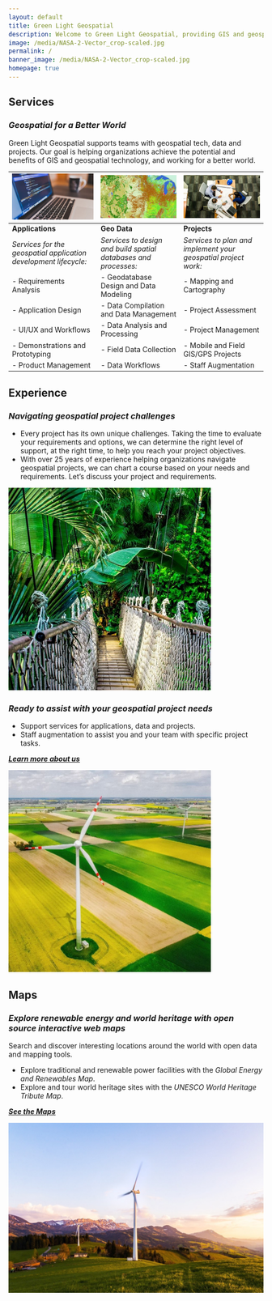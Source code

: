 ```yaml
---
layout: default
title: Green Light Geospatial
description: Welcome to Green Light Geospatial, providing GIS and geospatial services and support for your project.
image: /media/NASA-2-Vector_crop-scaled.jpg
permalink: /
banner_image: /media/NASA-2-Vector_crop-scaled.jpg
homepage: true
---
```

  
## Services
### *Geospatial for a Better World*

Green Light Geospatial supports teams with geospatial tech, data and projects. Our goal is helping organizations achieve the potential and benefits of GIS and geospatial technology, and working for a better world.

| <img src="media/Application-Design.jpg" alt="Application-Design" width="300">  | <img src="media/Landcover-600.jpg" alt="Geo Data" width="300"> | <img src="media/Project-Consulting.jpg" alt="Projects" width="400"> |
|----------|----------|----------|
| **Applications** | **Geo Data** | **Projects** |
|*Services for the geospatial application development lifecycle:*  |*Services to design and build spatial databases and processes:*  |*Services to plan and implement your geospatial project work:*  |
|- Requirements Analysis  |- Geodatabase Design and Data Modeling  |- Mapping and Cartography  |
|- Application Design  |- Data Compilation and Data Management  |- Project Assessment  |
|- UI/UX and Workflows  |- Data Analysis and Processing  |- Project Management  |
|- Demonstrations and Prototyping  |- Field Data Collection  |- Mobile and Field GIS/GPS Projects  |
|- Product Management  |- Data Workflows  |- Staff Augmentation  |


## Experience
### *Navigating geospatial project challenges*
- Every project has its own unique challenges. Taking the time to evaluate your requirements and options, we can determine the right level of support, at the right time, to help you reach your project objectives.
- With over 25 years of experience helping organizations navigate geospatial projects, we can chart a course based on your needs and requirements. Let’s discuss your project and requirements.

<img src="media/Projects-bridge-800.jpg" alt="Bridge" width="400">

### *Ready to assist with your geospatial project needs*
* Support services for applications, data and projects.
* Staff augmentation to assist you and your team with specific project tasks.

[***Learn more about us***](/about.md)

<img src="media/windmills-square-800.jpg" alt="Wind turbine" width="400">

## Maps
### *Explore renewable energy and world heritage with open source interactive web maps*
Search and discover interesting locations around the world with open data and mapping tools.
* Explore traditional and renewable power facilities with the *Global Energy and Renewables Map*.
* Explore and tour world heritage sites with the *UNESCO World Heritage Tribute Map*.
  
[***See the Maps***](/maps.md)

<img src="media/wind-turbine-green_mountains.jpg" alt="Wind turbine mountains" width="800">

